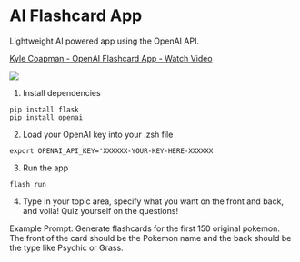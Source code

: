 # AI Flashcard App

Lightweight AI powered app using the OpenAI API.

<div>
    <a href="https://www.loom.com/share/454ba3b9f7d34b2f8b2115e10673cc0d">
      <p>Kyle Coapman - OpenAI Flashcard App - Watch Video</p>
    </a>
    <a href="https://www.loom.com/share/454ba3b9f7d34b2f8b2115e10673cc0d">
      <img style="max-width:300px;" src="https://cdn.loom.com/sessions/thumbnails/454ba3b9f7d34b2f8b2115e10673cc0d-f8fa5e97aebf79ad-full-play.gif">
    </a>
  </div>

1. Install dependencies
```
pip install flask
pip install openai
```

2. Load your OpenAI key into your .zsh file
```
export OPENAI_API_KEY='XXXXXX-YOUR-KEY-HERE-XXXXXX'
```

3. Run the app
```
flash run
```

4. Type in your topic area, specify what you want on the front and back, and voila! Quiz yourself on the questions!

Example Prompt: Generate flashcards for the first 150 original pokemon. The front of the card should be the Pokemon name and the back should be the type like Psychic or Grass.
